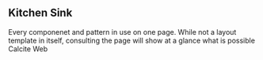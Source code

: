 ## Kitchen Sink

Every componenet and pattern in use on one page. While not a layout template in itself, consulting the page will show at a glance what is possible Calcite Web